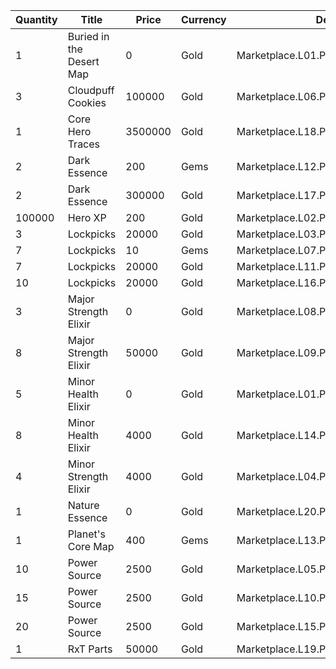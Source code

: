 | Quantity | Title | Price | Currency |  Dev Name |
| -------- | ----- | ----- | -------- |  -------- |
| 1 | Buried in the Desert Map | 0 | Gold | Marketplace.L01.Page1.VIP5.FreeBonus.07 |
| 3 | Cloudpuff Cookies | 100000 | Gold | Marketplace.L06.Page01.Token.06 |
| 1 | Core Hero Traces | 3500000 | Gold | Marketplace.L18.Page01.Hero.02 |
| 2 | Dark Essence | 200 | Gems | Marketplace.L12.Page01.Reagent.06 |
| 2 | Dark Essence | 300000 | Gold | Marketplace.L17.Page01.Shard.06 |
| 100000 | Hero XP | 200 | Gold | Marketplace.L02.Page01.XP.01 |
| 3 | Lockpicks | 20000 | Gold | Marketplace.L03.Page01.MapFragments.01 |
| 7 | Lockpicks | 10 | Gems | Marketplace.L07.Page01.MapFragments.05 |
| 7 | Lockpicks | 20000 | Gold | Marketplace.L11.Page01.TreasureMap.01 |
| 10 | Lockpicks | 20000 | Gold | Marketplace.L16.Page01.TreasureMap.04 |
| 3 | Major Strength Elixir | 0 | Gold | Marketplace.L08.Page01.Free.24 |
| 8 | Major Strength Elixir | 50000 | Gold | Marketplace.L09.Page01.MajorElixir.04 |
| 5 | Minor Health Elixir | 0 | Gold | Marketplace.L01.Page01.Free.01 |
| 8 | Minor Health Elixir | 4000 | Gold | Marketplace.L14.Page01.ElixirAll.02 |
| 4 | Minor Strength Elixir | 4000 | Gold | Marketplace.L04.Page01.MinorElixir.03 |
| 1 | Nature Essence | 0 | Gold | Marketplace.L20.Page01.Free.70 |
| 1 | Planet's Core Map | 400 | Gems | Marketplace.L13.Page01.MapsMisc.11 |
| 10 | Power Source | 2500 | Gold | Marketplace.L05.Page01.PowerSource.01 |
| 15 | Power Source | 2500 | Gold | Marketplace.L10.Page01.PowerSource.04 |
| 20 | Power Source | 2500 | Gold | Marketplace.L15.Page01.PowerSource.07 |
| 1 | RxT Parts | 50000 | Gold | Marketplace.L19.Page01.Misc.04 |
